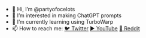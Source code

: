 - 👋 Hi, I’m @partyofocelots
- 👀 I’m interested in making ChatGPT prompts
- 🌱 I’m currently learning using TurboWarp
- 📫 How to reach me: [🐦 Twitter](https://mobile.twitter.com/real_ocelotpar) [▶️ YouTube](https://www.youtube.com/@ocelittlekitty) [📡 Reddit](https://www.reddit.com/user/partyofocelots)

<!---
partyofocelots/partyofocelots is a ✨ special ✨ repository because its `README.md` (this file) appears on your GitHub profile.
You can click the Preview link to take a look at your changes.
--->
